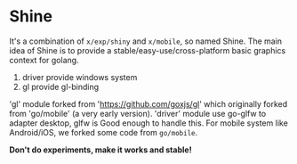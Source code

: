 # Shine

It's a combination of `x/exp/shiny` and `x/mobile`, so named Shine. The main idea of Shine is to provide a
stable/easy-use/cross-platform basic graphics context for golang.


1. driver provide windows system
2. gl provide gl-binding

'gl' module forked from 'https://github.com/goxjs/gl' which originally forked from 'go/mobile' (a very early version).
'driver' module use go-glfw to adapter desktop, glfw is Good enough to handle this. For mobile system like Android/iOS,
we forked some code from `go/mobile`.

**Don't do experiments, make it works and stable!**
